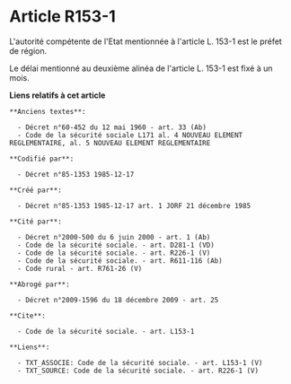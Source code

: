 # Article R153-1

L'autorité compétente de l'Etat mentionnée à l'article L. 153-1 est le préfet de région. 

Le délai mentionné au deuxième alinéa de l'article L. 153-1 est fixé à un mois.

**Liens relatifs à cet article**

	**Anciens textes**:

	  - Décret n°60-452 du 12 mai 1960 - art. 33 (Ab)
	  - Code de la sécurité sociale L171 al. 4 NOUVEAU ELEMENT REGLEMENTAIRE, al. 5 NOUVEAU ELEMENT REGLEMENTAIRE

	**Codifié par**:

	  - Décret n°85-1353 1985-12-17

	**Créé par**:

	  - Décret n°85-1353 1985-12-17 art. 1 JORF 21 décembre 1985

	**Cité par**:

	  - Décret n°2000-500 du 6 juin 2000 - art. 1 (Ab)
	  - Code de la sécurité sociale. - art. D281-1 (VD)
	  - Code de la sécurité sociale. - art. R226-1 (V)
	  - Code de la sécurité sociale. - art. R611-116 (Ab)
	  - Code rural - art. R761-26 (V)

	**Abrogé par**:

	  - Décret n°2009-1596 du 18 décembre 2009 - art. 25

	**Cite**:

	  - Code de la sécurité sociale. - art. L153-1

	**Liens**:

	  - TXT_ASSOCIE: Code de la sécurité sociale. - art. L153-1 (V)
	  - TXT_SOURCE: Code de la sécurité sociale. - art. R226-1 (V)
